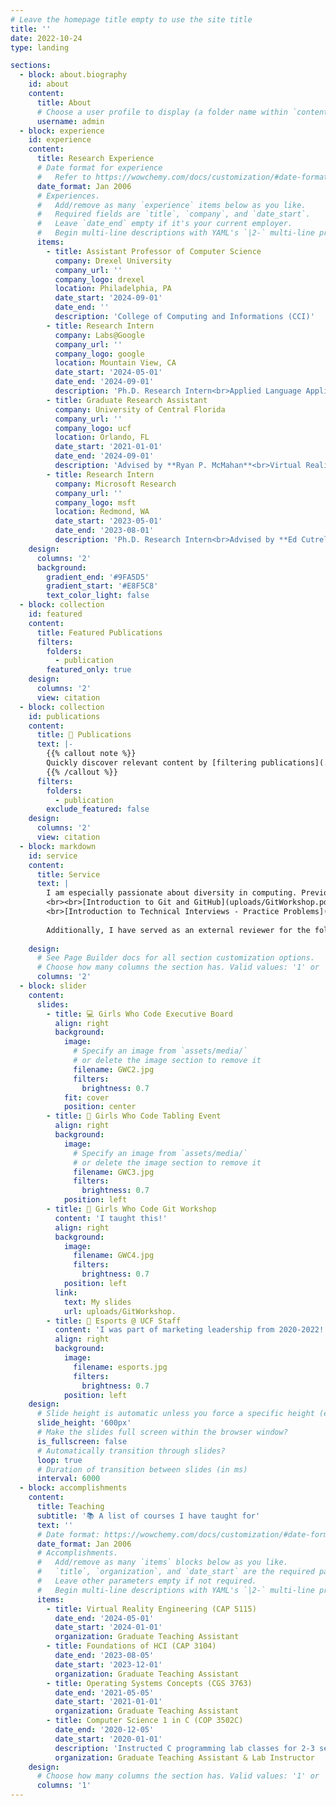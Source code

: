 ```yaml
---
# Leave the homepage title empty to use the site title
title: ''
date: 2022-10-24
type: landing

sections:
  - block: about.biography
    id: about
    content:
      title: About
      # Choose a user profile to display (a folder name within `content/authors/`)
      username: admin
  - block: experience
    id: experience
    content:
      title: Research Experience
      # Date format for experience
      #   Refer to https://wowchemy.com/docs/customization/#date-format
      date_format: Jan 2006
      # Experiences.
      #   Add/remove as many `experience` items below as you like.
      #   Required fields are `title`, `company`, and `date_start`.
      #   Leave `date_end` empty if it's your current employer.
      #   Begin multi-line descriptions with YAML's `|2-` multi-line prefix.
      items:
        - title: Assistant Professor of Computer Science
          company: Drexel University
          company_url: ''
          company_logo: drexel
          location: Philadelphia, PA
          date_start: '2024-09-01'
          date_end: ''
          description: 'College of Computing and Informations (CCI)'
        - title: Research Intern
          company: Labs@Google
          company_url: ''
          company_logo: google
          location: Mountain View, CA
          date_start: '2024-05-01'
          date_end: '2024-09-01'
          description: 'Ph.D. Research Intern<br>Applied Language Applications (LLMs)<br>Human-centered user evaluations and studies '
        - title: Graduate Research Assistant
          company: University of Central Florida
          company_url: ''
          company_logo: ucf
          location: Orlando, FL
          date_start: '2021-01-01'
          date_end: '2024-09-01'
          description: 'Advised by **Ryan P. McMahan**<br>Virtual Reality and Virtual Agents'
        - title: Research Intern
          company: Microsoft Research
          company_url: ''
          company_logo: msft
          location: Redmond, WA
          date_start: '2023-05-01'
          date_end: '2023-08-01'
          description: 'Ph.D. Research Intern<br>Advised by **Ed Cutrell, Martez Mott,** and **John Tang** <br> **Human-Centered AI Experiences** (HCAIX) group<br>Applied Language Applications (LLMs) and Mesh Avatars'
    design:
      columns: '2'
      background:
        gradient_end: '#9FA5D5'
        gradient_start: '#E8F5C8'
        text_color_light: false
  - block: collection
    id: featured
    content:
      title: Featured Publications
      filters:
        folders:
          - publication
        featured_only: true
    design:
      columns: '2'
      view: citation
  - block: collection
    id: publications
    content:
      title: 📝 Publications
      text: |-
        {{% callout note %}}
        Quickly discover relevant content by [filtering publications](./publication/).
        {{% /callout %}}
      filters:
        folders:
          - publication
        exclude_featured: false
    design:
      columns: '2'
      view: citation
  - block: markdown
    id: service
    content:
      title: Service
      text: |
        I am especially passionate about diversity in computing. Previously, I have served as a mentor for the **ACM-Women (2020-2022)** chapter at UCF. I cofounded and currently serve as the **External Vice-President of [Girls Who Code @ UCF](https://www.instagram.com/girlswhocodeucf/)**. Due to my love for coding, I also lead the technical interview prep group at GWC@UCF to help prepare our brilliant club members for industry jobs. See below for some of my workshop materials:
        <br><br>[Introduction to Git and GitHub](uploads/GitWorkshop.pdf)
        <br>[Introduction to Technical Interviews - Practice Problems](https://colab.research.google.com/drive/1XBoCPR-FSeRVGuCvlFEm2kATrp76KzEF?usp=sharingf)<br><br> 
        
        Additionally, I have served as an external reviewer for the following journals and conferences: Springer Virtual Reality (2021), ACM MM (2021, 2022), IEEE VR (2022, 2024), ACM CHI (2022, 2023, 2024), IEEE ISMAR (2022).
      
    design:
      # See Page Builder docs for all section customization options.
      # Choose how many columns the section has. Valid values: '1' or '2'.
      columns: '2'
  - block: slider
    content:
      slides:
        - title: 💻 Girls Who Code Executive Board
          align: right
          background:
            image:
              # Specify an image from `assets/media/`
              # or delete the image section to remove it
              filename: GWC2.jpg
              filters:
                brightness: 0.7
            fit: cover
            position: center
        - title: 👋 Girls Who Code Tabling Event
          align: right
          background:
            image:
              # Specify an image from `assets/media/`
              # or delete the image section to remove it
              filename: GWC3.jpg
              filters:
                brightness: 0.7
            position: left
        - title: 🔧 Girls Who Code Git Workshop
          content: 'I taught this!'
          align: right
          background:
            image:
              filename: GWC4.jpg
              filters:
                brightness: 0.7
            position: left
          link:
            text: My slides
            url: uploads/GitWorkshop.
        - title: 👾 Esports @ UCF Staff
          content: 'I was part of marketing leadership from 2020-2022!'
          align: right
          background:
            image:
              filename: esports.jpg
              filters:
                brightness: 0.7
            position: left
    design:
      # Slide height is automatic unless you force a specific height (e.g. '400px')
      slide_height: '600px'
      # Make the slides full screen within the browser window?
      is_fullscreen: false
      # Automatically transition through slides?
      loop: true
      # Duration of transition between slides (in ms)
      interval: 6000
  - block: accomplishments
    content:
      title: Teaching
      subtitle: '📚 A list of courses I have taught for'
      text: ''
      # Date format: https://wowchemy.com/docs/customization/#date-format
      date_format: Jan 2006
      # Accomplishments.
      #   Add/remove as many `items` blocks below as you like.
      #   `title`, `organization`, and `date_start` are the required parameters.
      #   Leave other parameters empty if not required.
      #   Begin multi-line descriptions with YAML's `|2-` multi-line prefix.
      items:
        - title: Virtual Reality Engineering (CAP 5115)
          date_end: '2024-05-01'
          date_start: '2024-01-01'
          organization: Graduate Teaching Assistant
        - title: Foundations of HCI (CAP 3104)
          date_end: '2023-08-05'
          date_start: '2023-12-01'
          organization: Graduate Teaching Assistant
        - title: Operating Systems Concepts (CGS 3763)
          date_end: '2021-05-05'
          date_start: '2021-01-01'
          organization: Graduate Teaching Assistant
        - title: Computer Science 1 in C (COP 3502C)
          date_end: '2020-12-05'
          date_start: '2020-01-01'
          description: 'Instructed C programming lab classes for 2-3 sections a week (20-40 students per section). Responsible as TA for ~240 students a semester. <br>Nominated for the CECS Award for Excellence by a Graduate Teaching Assistant by Dr. Tanvir Ahmed. '
          organization: Graduate Teaching Assistant & Lab Instructor
    design:
      # Choose how many columns the section has. Valid values: '1' or '2'.
      columns: '1'
---
```

